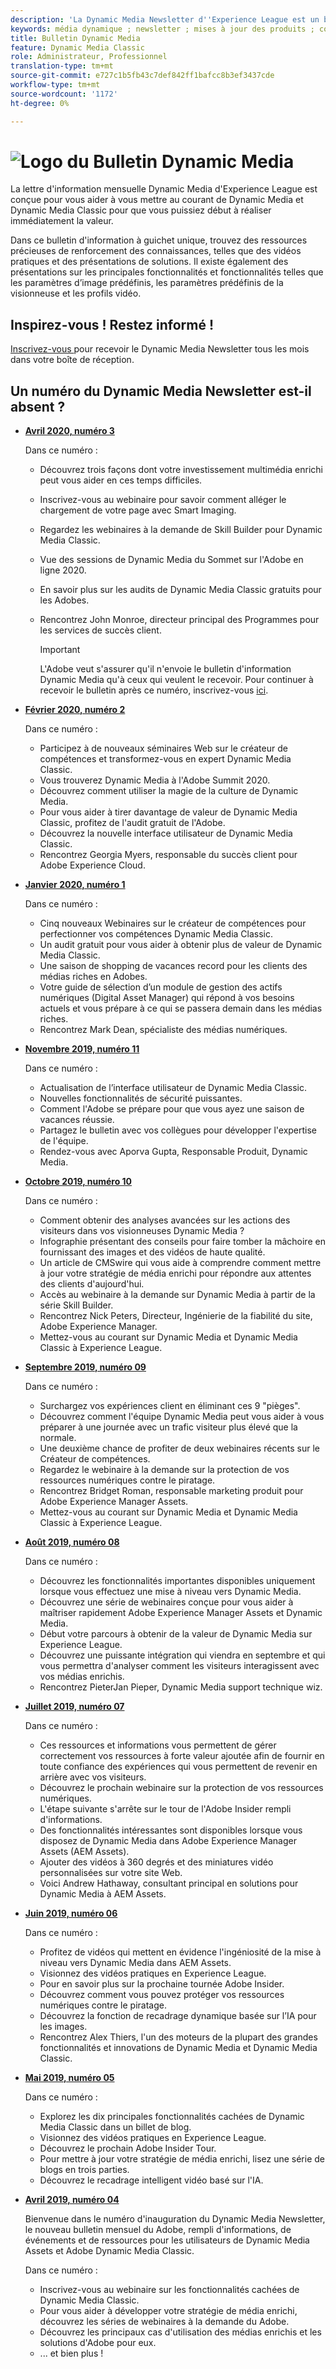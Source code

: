 ```yaml
---
description: 'La Dynamic Media Newsletter d''Experience League est un bulletin d''information mensuel. Il est conçu pour vous aider à vous familiariser avec Dynamic Media et Dynamic Media Classic afin que vous puissiez en tirer immédiatement profit. De précieuses ressources de renforcement des connaissances sont disponibles dans ce bulletin d''information à guichet unique. Il comprend des vidéos et des aperçus de solution. Il existe également des présentations sur les principales fonctionnalités et fonctionnalités telles que les paramètres d’image prédéfinis, les paramètres prédéfinis de la visionneuse et les profils vidéo. '
keywords: média dynamique ; newsletter ; mises à jour des produits ; conseils et astuces ; événements ; succès client ; blog ; blogs ; images ; vidéos ; fonctionnalités ; fonctionnalités
title: Bulletin Dynamic Media
feature: Dynamic Media Classic
role: Administrateur, Professionnel
translation-type: tm+mt
source-git-commit: e727c1b5fb43c7def842ff1bafcc8b3ef3437cde
workflow-type: tm+mt
source-wordcount: '1172'
ht-degree: 0%

---
```



# ![Logo du Bulletin Dynamic Media](/help/assets/dynamic-media-newsletter-logo.png)

La lettre d&#39;information mensuelle Dynamic Media d&#39;Experience League est conçue pour vous aider à vous mettre au courant de Dynamic Media et Dynamic Media Classic pour que vous puissiez début à réaliser immédiatement la valeur.

Dans ce bulletin d&#39;information à guichet unique, trouvez des ressources précieuses de renforcement des connaissances, telles que des vidéos pratiques et des présentations de solutions. Il existe également des présentations sur les principales fonctionnalités et fonctionnalités telles que les paramètres d’image prédéfinis, les paramètres prédéfinis de la visionneuse et les profils vidéo.

## Inspirez-vous ! Restez informé !

[Inscrivez-vous ](https://www.adobe.com/subscription/dynamic-media-newsletter.html) pour recevoir le Dynamic Media Newsletter tous les mois dans votre boîte de réception.

## Un numéro du Dynamic Media Newsletter est-il absent ?

<!-- * **[May 2020, Issue 4](https://expleague.azureedge.net/assets/aem/Experience-Insider-vol.31.html)**

    In this issue:

    * What business continuity means in uncertain times.
    * Key takeaways from the first all-digital Adobe Summit.
    * Must-watch Experience Manager breakout sessions.
    * Summit customer spotlight: Under Armour.
    * Never miss an Experience Insider webinar.
    * Public sector spotlight: The urgent need for digital enrollment.
    * Look what’s new in Experience Manager Innovation.
    * Build your Experience Manager skills *live* with the Adobe pros.
    * Connect with the Adobe Experience Manager Community.
    * Fast-track your Adobe expertise with Adobe Experience League. -->

* **[Avril 2020, numéro 3](https://expleague.azureedge.net/assets/dynamic-media/Dynamic_Media_Newsletter_04_2020_April.html)**

   Dans ce numéro :

   * Découvrez trois façons dont votre investissement multimédia enrichi peut vous aider en ces temps difficiles.
   * Inscrivez-vous au webinaire pour savoir comment alléger le chargement de votre page avec Smart Imaging.
   * Regardez les webinaires à la demande de Skill Builder pour Dynamic Media Classic.
   * Vue des sessions de Dynamic Media du Sommet sur l&#39;Adobe en ligne 2020.
   * En savoir plus sur les audits de Dynamic Media Classic gratuits pour les Adobes.
   * Rencontrez John Monroe, directeur principal des Programmes pour les services de succès client.

      >[!IMPORTANT]
      >
      >L&#39;Adobe veut s&#39;assurer qu&#39;il n&#39;envoie le bulletin d&#39;information Dynamic Media qu&#39;à ceux qui veulent le recevoir. Pour continuer à recevoir le bulletin après ce numéro, inscrivez-vous [ici](https://nam04.safelinks.protection.outlook.com/?url=http%3A%2F%2Ft.messages.adobe.com%2Fr%2F%3Fid%3Dha6c66e%2C266d7ba%2C26edbee&amp;data=02%7C01%7Crbrough%40adobe.com%7Ce0ec0f8dde0f4eb03d9c08d7e2173fd3%7Cfa7b1b5a7b34438794aed2c178decee1%7C0%7C0%7C637226461801398160&amp;sdata=3c1oREsqy%2FeDPKC3dd4IO9dXomQ1XbokaBAYQl8obrk%3D&amp;reserved=0).

* **[Février 2020, numéro 2](https://expleague.azureedge.net/assets/dynamic-media/Dynamic_Media_Newsletter_02_2020_Feb.html)**

   Dans ce numéro :

   * Participez à de nouveaux séminaires Web sur le créateur de compétences et transformez-vous en expert Dynamic Media Classic.
   * Vous trouverez Dynamic Media à l&#39;Adobe Summit 2020.
   * Découvrez comment utiliser la magie de la culture de Dynamic Media.
   * Pour vous aider à tirer davantage de valeur de Dynamic Media Classic, profitez de l&#39;audit gratuit de l&#39;Adobe.
   * Découvrez la nouvelle interface utilisateur de Dynamic Media Classic.
   * Rencontrez Georgia Myers, responsable du succès client pour Adobe Experience Cloud.

* **[Janvier 2020, numéro 1](https://expleague.azureedge.net/assets/dynamic-media/Dynamic_Media_Newsletter_01_2020_Jan.html)**

   Dans ce numéro :

   * Cinq nouveaux Webinaires sur le créateur de compétences pour perfectionner vos compétences Dynamic Media Classic.
   * Un audit gratuit pour vous aider à obtenir plus de valeur de Dynamic Media Classic.
   * Une saison de shopping de vacances record pour les clients des médias riches en Adobes.
   * Votre guide de sélection d’un module de gestion des actifs numériques (Digital Asset Manager) qui répond à vos besoins actuels et vous prépare à ce qui se passera demain dans les médias riches.
   * Rencontrez Mark Dean, spécialiste des médias numériques.

* **[Novembre 2019, numéro 11](https://expleague.azureedge.net/assets/dynamic-media/Dynamic_Media_Newsletter_11_2019_Nov.html)**

   Dans ce numéro :

   * Actualisation de l’interface utilisateur de Dynamic Media Classic.
   * Nouvelles fonctionnalités de sécurité puissantes.
   * Comment l&#39;Adobe se prépare pour que vous ayez une saison de vacances réussie.
   * Partagez le bulletin avec vos collègues pour développer l&#39;expertise de l&#39;équipe.
   * Rendez-vous avec Aporva Gupta, Responsable Produit, Dynamic Media.

* **[Octobre 2019, numéro 10](https://expleague.azureedge.net/assets/dynamic-media/Dynamic_Media_Newsletter_10_2019_Oct.html)**

   Dans ce numéro :

   * Comment obtenir des analyses avancées sur les actions des visiteurs dans vos visionneuses Dynamic Media ?
   * Infographie présentant des conseils pour faire tomber la mâchoire en fournissant des images et des vidéos de haute qualité.
   * Un article de CMSwire qui vous aide à comprendre comment mettre à jour votre stratégie de média enrichi pour répondre aux attentes des clients d&#39;aujourd&#39;hui.
   * Accès au webinaire à la demande sur Dynamic Media à partir de la série Skill Builder.
   * Rencontrez Nick Peters, Directeur, Ingénierie de la fiabilité du site, Adobe Experience Manager.
   * Mettez-vous au courant sur Dynamic Media et Dynamic Media Classic à Experience League.

* **[Septembre 2019, numéro 09](https://expleague.azureedge.net/assets/dynamic-media/Dynamic_Media_Newsletter_09_2019_Sept.html)**

   Dans ce numéro :

   * Surchargez vos expériences client en éliminant ces 9 &quot;pièges&quot;.
   * Découvrez comment l&#39;équipe Dynamic Media peut vous aider à vous préparer à une journée avec un trafic visiteur plus élevé que la normale.
   * Une deuxième chance de profiter de deux webinaires récents sur le Créateur de compétences.
   * Regardez le webinaire à la demande sur la protection de vos ressources numériques contre le piratage.
   * Rencontrez Bridget Roman, responsable marketing produit pour Adobe Experience Manager Assets.
   * Mettez-vous au courant sur Dynamic Media et Dynamic Media Classic à Experience League.


* **[Août 2019, numéro 08](https://expleague.azureedge.net/assets/dynamic-media/Dynamic_Media_Newsletter_08_2019_Aug.html)**

   Dans ce numéro :

   * Découvrez les fonctionnalités importantes disponibles uniquement lorsque vous effectuez une mise à niveau vers Dynamic Media.
   * Découvrez une série de webinaires conçue pour vous aider à maîtriser rapidement Adobe Experience Manager Assets et Dynamic Media.
   * Début votre parcours à obtenir de la valeur de Dynamic Media sur Experience League.
   * Découvrez une puissante intégration qui viendra en septembre et qui vous permettra d&#39;analyser comment les visiteurs interagissent avec vos médias enrichis.
   * Rencontrez PieterJan Pieper, Dynamic Media support technique wiz.

* **[Juillet 2019, numéro 07](https://expleague.azureedge.net/assets/dynamic-media/Dynamic_Media_Newsletter_07_2019_July.html)**

   Dans ce numéro :

   * Ces ressources et informations vous permettent de gérer correctement vos ressources à forte valeur ajoutée afin de fournir en toute confiance des expériences qui vous permettent de revenir en arrière avec vos visiteurs.
   * Découvrez le prochain webinaire sur la protection de vos ressources numériques.
   * L&#39;étape suivante s&#39;arrête sur le tour de l&#39;Adobe Insider rempli d&#39;informations.
   * Des fonctionnalités intéressantes sont disponibles lorsque vous disposez de Dynamic Media dans Adobe Experience Manager Assets (AEM Assets).
   * Ajouter des vidéos à 360 degrés et des miniatures vidéo personnalisées sur votre site Web.
   * Voici Andrew Hathaway, consultant principal en solutions pour Dynamic Media à AEM Assets.

* **[Juin 2019, numéro 06](https://expleague.azureedge.net/assets/dynamic-media/Dynamic_Media_Newsletter_06_2019_June.html)**

   Dans ce numéro :

   * Profitez de vidéos qui mettent en évidence l&#39;ingéniosité de la mise à niveau vers Dynamic Media dans AEM Assets.
   * Visionnez des vidéos pratiques en Experience League.
   * Pour en savoir plus sur la prochaine tournée Adobe Insider.
   * Découvrez comment vous pouvez protéger vos ressources numériques contre le piratage.
   * Découvrez la fonction de recadrage dynamique basée sur l’IA pour les images.
   * Rencontrez Alex Thiers, l&#39;un des moteurs de la plupart des grandes fonctionnalités et innovations de Dynamic Media et Dynamic Media Classic.

* **[Mai 2019, numéro 05](https://expleague.azureedge.net/assets/dynamic-media/Dynamic_Media_Newsletter_05_2019_May.html)**

   Dans ce numéro :

   * Explorez les dix principales fonctionnalités cachées de Dynamic Media Classic dans un billet de blog.
   * Visionnez des vidéos pratiques en Experience League.
   * Découvrez le prochain Adobe Insider Tour.
   * Pour mettre à jour votre stratégie de média enrichi, lisez une série de blogs en trois parties.
   * Découvrez le recadrage intelligent vidéo basé sur l&#39;IA.

* **[Avril 2019, numéro 04](https://expleague.azureedge.net/assets/dynamic-media/Dynamic_Media_Newsletter_04_2019_April.html)**

   Bienvenue dans le numéro d&#39;inauguration du Dynamic Media Newsletter, le nouveau bulletin mensuel du Adobe, rempli d&#39;informations, de événements et de ressources pour les utilisateurs de Dynamic Media Assets et Adobe Dynamic Media Classic.

   Dans ce numéro :

   * Inscrivez-vous au webinaire sur les fonctionnalités cachées de Dynamic Media Classic.
   * Pour vous aider à développer votre stratégie de média enrichi, découvrez les séries de webinaires à la demande du Adobe.
   * Découvrez les principaux cas d&#39;utilisation des médias enrichis et les solutions d&#39;Adobe pour eux.
   * ... et bien plus !